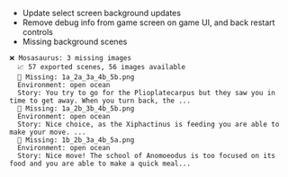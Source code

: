 - Update select screen background updates
- Remove debug info from game screen on game UI, and back restart controls
- Missing background scenes

```
❌ Mosasaurus: 3 missing images
  📈 57 exported scenes, 56 images available
  📸 Missing: 1a_2a_3a_4b_5b.png
  Environment: open ocean
  Story: You try to go for the Plioplatecarpus but they saw you in time to get away. When you turn back, the ...
  📸 Missing: 1a_2b_3b_4b_5b.png
  Environment: open ocean
  Story: Nice choice, as the Xiphactinus is feeding you are able to make your move. ...
  📸 Missing: 1b_2b_3a_4b_5a.png
  Environment: open ocean
  Story: Nice move! The school of Anomoeodus is too focused on its food and you are able to make a quick meal...
```
